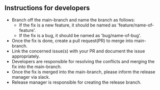 ## Instructions for developers

* Branch off the main-branch and name the branch as follows:
  * If the fix is a new feature, it should be named as 'feature/name-of-feature'.
  * If the fix is a bug, it should be named as 'bug/name-of-bug'.
* Once the fix is done, create a pull request(PR) to merge into main-branch.
* Link the concerned issue(s) with your PR and document the issue appropriately.
* Developers are responsible for resolving the conflicts and merging the fix into the main-branch.
* Once the fix is merged into the main-branch, please inform the release manager via slack.
* Release manager is responsible for creating the release branch.

